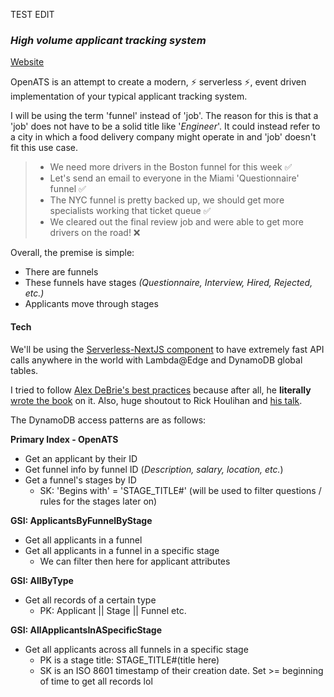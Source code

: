 TEST EDIT

### _High volume applicant tracking system_

[Website](https://openats.app)

OpenATS is an attempt to create a modern, ⚡ serverless ⚡, event driven implementation of your typical applicant tracking system.

I will be using the term 'funnel' instead of 'job'. The reason for this is that a 'job' does not have to be a solid title like '_Engineer_'. It could instead refer to a city in which a food delivery company might operate in and 'job' doesn't fit this use case.

> - We need more drivers in the Boston funnel for this week ✅
> - Let's send an email to everyone in the Miami 'Questionnaire' funnel ✅
> - The NYC funnel is pretty backed up, we should get more specialists working that ticket queue ✅
> - We cleared out the final review job and were able to get more drivers on the road! ❌

Overall, the premise is simple:

- There are funnels
- These funnels have stages _(Questionnaire, Interview, Hired, Rejected, etc.)_
- Applicants move through stages

#### Tech

We'll be using the [Serverless-NextJS component](https://github.com/serverless-nextjs/serverless-next.js) to have extremely fast API calls anywhere in the world with Lambda@Edge and DynamoDB global tables.

I tried to follow [Alex DeBrie's best practices](https://www.youtube.com/watch?v=DIQVJqiSUkE) because after all, he **literally** [wrote the book](https://www.dynamodbbook.com/) on it. Also, huge shoutout to Rick Houlihan and [his talk](https://www.youtube.com/watch?v=HaEPXoXVf2k&).

The DynamoDB access patterns are as follows:

**Primary Index - OpenATS**

- Get an applicant by their ID
- Get funnel info by funnel ID (_Description, salary, location, etc._)
- Get a funnel's stages by ID
  - SK: 'Begins with' = 'STAGE_TITLE#' (will be used to filter questions / rules for the stages later on)

**GSI: ApplicantsByFunnelByStage**

- Get all applicants in a funnel
- Get all applicants in a funnel in a specific stage
  - We can filter then here for applicant attributes

**GSI: AllByType**

- Get all records of a certain type
  - PK: Applicant || Stage || Funnel etc.

**GSI: AllApplicantsInASpecificStage**

- Get all applicants across all funnels in a specific stage
  - PK is a stage title: STAGE_TITLE#(title here)
  - SK is an ISO 8601 timestamp of their creation date. Set >= beginning of time to get all records lol
